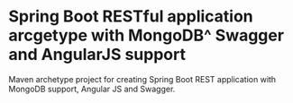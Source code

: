 # Spring Boot RESTful application arcgetype with MongoDB^ Swagger and AngularJS support
Maven archetype project for creating Spring Boot REST application with MongoDB support, Angular JS and Swagger.
